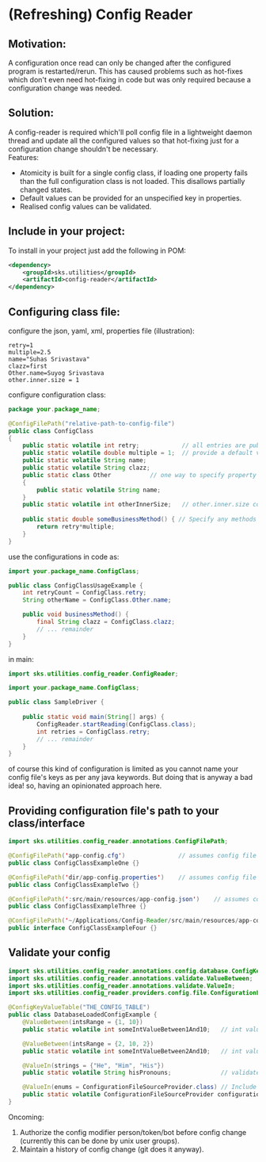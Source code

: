 # (Refreshing) Config Reader

## Motivation:
A configuration once read can only be changed after the configured program is restarted/rerun.
This has caused problems such as hot-fixes which don't even need hot-fixing in code but was only required because a configuration change was needed.

## Solution:
A config-reader is required which'll poll config file in a lightweight daemon thread and update all the configured values so that hot-fixing just for a configuration change shouldn't be necessary.  
Features:
- Atomicity is built for a single config class, if loading one property fails than the full configuration class is not loaded. This disallows partially changed states.
- Default values can be provided for an unspecified key in properties.
- Realised config values can be validated.

## Include in your project:
To install in your project just add the following in POM:
```xml
<dependency>
    <groupId>sks.utilities</groupId>
    <artifactId>config-reader</artifactId>
</dependency>
```

## Configuring class file:
configure the json, yaml, xml, properties file (illustration):
```properties
retry=1
multiple=2.5
name="Suhas Srivastava"
clazz=first
Other.name=Suyog Srivastava
other.inner.size = 1
```

configure configuration class:
```java
package your.package_name;

@ConfigFilePath("relative-path-to-config-file")
public class ConfigClass
{
    public static volatile int retry;            // all entries are public static so that you don't need to create unnecessary objects
    public static volatile double multiple = 1;  // provide a default value
    public static volatile String name;
    public static volatile String clazz;
    public static class Other           // one way to specify property grouping {see Other.name in the config file}
    {
        public static volatile String name;
    }
    public static volatile int otherInnerSize;   // other.inner.size converted to otherInnerSize. Another way to specify grouping
    
    public static double someBusinessMethod() { // Specify any methods (must be static)
        return retry*multiple;
    }
}
```

use the configurations in code as:
```java
import your.package_name.ConfigClass;

public class ConfigClassUsageExample {
    int retryCount = ConfigClass.retry;
    String otherName = ConfigClass.Other.name;

    public void businessMethod() {
        final String clazz = ConfigClass.clazz;
        // ... remainder
    }
}
```

in main:
```java
import sks.utilities.config_reader.ConfigReader;

import your.package_name.ConfigClass;

public class SampleDriver {
    
    public static void main(String[] args) {
        ConfigReader.startReading(ConfigClass.class);
        int retries = ConfigClass.retry;
        // ... remainder
    }
}
```

of course this kind of configuration is limited as you cannot name your config file's keys as per any java keywords. But doing that is anyway a bad idea!
so, having an opinionated approach here.

## Providing configuration file's path to your class/interface

```java
import sks.utilities.config_reader.annotations.ConfigFilePath;

@ConfigFilePath('app-config.cfg')               // assumes config file is in mvn like path of src/main/resources
public class ConfigClassExampleOne {}

@ConfigFilePath('dir/app-config.properties')    // assumes config file is in mvn like path having one more internal directory (dir) src/main/resources/dir/
public class ConfigClassExampleTwo {}

@ConfigFilePath(':src/main/resources/app-config.json')    // assumes config from project's root, so for a project named `config-reader` this annotated path is config-reader/src/main/resources/app-config.json
public class ConfigClassExampleThree {}

@ConfigFilePath('~/Applications/Config-Reader/src/main/resources/app-config.json')    // assumes config file from absolute path, i.e. any path starting from [A-Z]:/ (windows drives paths like C:/, D:\) or [~, /] (unix home and root paths) will be considered absolute paths
public interface ConfigClassExampleFour {}
```

## Validate your config

```java
import sks.utilities.config_reader.annotations.config.database.ConfigKeyValueTable;
import sks.utilities.config_reader.annotations.validate.ValueBetween;
import sks.utilities.config_reader.annotations.validate.ValueIn;
import sks.utilities.config_reader.providers.config.file.ConfigurationFileSourceProvider;

@ConfigKeyValueTable("THE_CONFIG_TABLE")
public class DatabaseLoadedConfigExample {
    @ValueBetween(intsRange = {1, 10})
    public static volatile int someIntValueBetween1And10;   // int value to be validated between 1 (inclusive) and 10 (exclusive) with the default integer difference of 1

    @ValueBetween(intsRange = {2, 10, 2})
    public static volatile int someIntValueBetween2And10;   // int value to be validated between 2 (inclusive) and 10 (exclusive) with the given integer difference of 2

    @ValueIn(strings = {"He", "Him", "His"})
    public static volatile String hisPronouns;              // validates string for the list of values

    @ValueIn(enums = ConfigurationFileSourceProvider.class) // Include all the values of this enum, values can be excluded using excludeEnums key
    public static volatile ConfigurationFileSourceProvider configurationFileSourceProvider;
}
```

Oncoming: 
1) Authorize the config modifier person/token/bot before config change (currently this can be done by unix user groups).
2) Maintain a history of config change (git does it anyway).